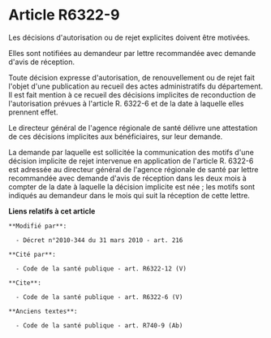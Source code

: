 # Article R6322-9

Les décisions d'autorisation ou de rejet explicites doivent être motivées. 

Elles sont notifiées au demandeur par lettre recommandée avec demande d'avis de réception. 

Toute décision expresse d'autorisation, de renouvellement ou de rejet fait l'objet d'une publication au recueil des actes
administratifs du département. Il est fait mention à ce recueil des décisions implicites de reconduction de l'autorisation
prévues à l'article R. 6322-6 et de la date à laquelle elles prennent effet. 

Le directeur général de l'agence régionale de santé délivre une attestation de ces décisions implicites aux bénéficiaires,
sur leur demande. 

La demande par laquelle est sollicitée la communication des motifs d'une décision implicite de rejet intervenue en
application de l'article R. 6322-6 est adressée au directeur général de l'agence régionale de santé par lettre recommandée
avec demande d'avis de réception dans les deux mois à compter de la date à laquelle la décision implicite est née ; les
motifs sont indiqués au demandeur dans le mois qui suit la réception de cette lettre.

**Liens relatifs à cet article**

	**Modifié par**:

	  - Décret n°2010-344 du 31 mars 2010 - art. 216

	**Cité par**:

	  - Code de la santé publique - art. R6322-12 (V)

	**Cite**:

	  - Code de la santé publique - art. R6322-6 (V)

	**Anciens textes**:

	  - Code de la santé publique - art. R740-9 (Ab)
